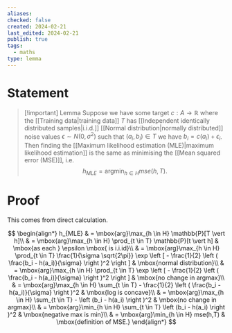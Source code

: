 ```yaml
---
aliases: 
checked: false
created: 2024-02-21
last_edited: 2024-02-21
publish: true
tags:
  - maths
type: lemma
---
```

# Statement

> [!important] Lemma
> Suppose we have some target $c : A \rightarrow \mathbb{R}$ where the [[Training data|training data]] $T$ has [[Independent identically distributed samples|i.i.d.]] [[Normal distribution|normally distributed]] noise values $\epsilon \sim N(0,\sigma^2)$ such that $(a_i,b_i) \in T$ we have $b_i = c(a_i) + \epsilon_i$. Then finding the [[Maximum likelihood estimation (MLE)|maximum likelihood estimation]] is the same as minimising the [[Mean squared error (MSE)]], i.e.
> $$h_{MLE} = \mbox{arg}\min_{h \in H} mse(h, T).$$

# Proof

This comes from direct calculation.

$$
\begin{align*}
h_{MLE} & = \mbox{arg}\max_{h \in H} \mathbb{P}[T \vert h]\\
& = \mbox{arg}\max_{h \in H} \prod_{t \in T} \mathbb{P}[t \vert h] & \mbox{as each } \epsilon \mbox{ is i.i.id}\\
& = \mbox{arg}\max_{h \in H} \prod_{t \in T} \frac{1}{\sigma \sqrt{2\pi}} \exp \left [ - \frac{1}{2} \left ( \frac{b_i - h(a_i)}{\sigma} \right )^2 \right ] & \mbox{normal distribution}\\
& = \mbox{arg}\max_{h \in H} \prod_{t \in T} \exp \left [ - \frac{1}{2} \left ( \frac{b_i - h(a_i)}{\sigma} \right )^2 \right ] & \mbox{no change in argmax}\\
& = \mbox{arg}\max_{h \in H} \sum_{t \in T} - \frac{1}{2} \left ( \frac{b_i - h(a_i)}{\sigma} \right )^2 & \mbox{log is concave}\\
& = \mbox{arg}\max_{h \in H} \sum_{t \in T} - \left (b_i - h(a_i) \right )^2 & \mbox{no change in argmax}\\
& = \mbox{arg}\min_{h \in H} \sum_{t \in T} \left (b_i - h(a_i) \right )^2 & \mbox{negative max is min}\\
& = \mbox{arg}\min_{h \in H} mse(h,T) & \mbox{definition of MSE.}
\end{align*}
$$